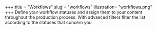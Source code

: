 +++
title       = "Workflows"
slug        = "workflows"
illustration= "workflows.png"
+++
Define your workflow statuses and assign them to your content throughout the production process. With advanced filters filter the list according to the statuses that concern you